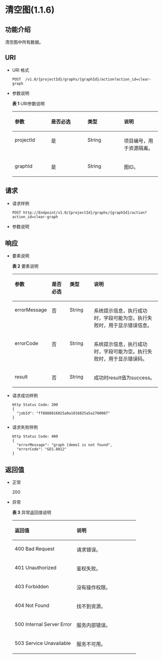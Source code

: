 # 清空图\(1.1.6\)<a name="ges_03_0066"></a>

## 功能介绍<a name="section1150992955214"></a>

清空图中所有数据。

## URI<a name="section25099295524"></a>

-   URI 格式

    ```
    POST  /v1.0/{projectId}/graphs/{graphId}/action?action_id=clear-graph
    ```

-   参数说明

    **表 1**  URI参数说明

    <a name="table4759540194850"></a>
    <table><thead align="left"><tr id="row56935354194850"><th class="cellrowborder" valign="top" width="25%" id="mcps1.2.5.1.1"><p id="p6021748219499"><a name="p6021748219499"></a><a name="p6021748219499"></a>参数</p>
    </th>
    <th class="cellrowborder" valign="top" width="25%" id="mcps1.2.5.1.2"><p id="p4577784619499"><a name="p4577784619499"></a><a name="p4577784619499"></a>是否必选</p>
    </th>
    <th class="cellrowborder" valign="top" width="25%" id="mcps1.2.5.1.3"><p id="p1701807119499"><a name="p1701807119499"></a><a name="p1701807119499"></a>类型</p>
    </th>
    <th class="cellrowborder" valign="top" width="25%" id="mcps1.2.5.1.4"><p id="p3628654919499"><a name="p3628654919499"></a><a name="p3628654919499"></a>说明</p>
    </th>
    </tr>
    </thead>
    <tbody><tr id="row27297974194850"><td class="cellrowborder" valign="top" width="25%" headers="mcps1.2.5.1.1 "><p id="p4091149419499"><a name="p4091149419499"></a><a name="p4091149419499"></a>projectId</p>
    </td>
    <td class="cellrowborder" valign="top" width="25%" headers="mcps1.2.5.1.2 "><p id="p2549671319499"><a name="p2549671319499"></a><a name="p2549671319499"></a>是</p>
    </td>
    <td class="cellrowborder" valign="top" width="25%" headers="mcps1.2.5.1.3 "><p id="p5196788119499"><a name="p5196788119499"></a><a name="p5196788119499"></a>String</p>
    </td>
    <td class="cellrowborder" valign="top" width="25%" headers="mcps1.2.5.1.4 "><p id="p4864881319499"><a name="p4864881319499"></a><a name="p4864881319499"></a>项目编号，用于资源隔离。</p>
    </td>
    </tr>
    <tr id="row125263471590"><td class="cellrowborder" valign="top" width="25%" headers="mcps1.2.5.1.1 "><p id="p6425114665920"><a name="p6425114665920"></a><a name="p6425114665920"></a>graphId</p>
    </td>
    <td class="cellrowborder" valign="top" width="25%" headers="mcps1.2.5.1.2 "><p id="p94261246125918"><a name="p94261246125918"></a><a name="p94261246125918"></a>是</p>
    </td>
    <td class="cellrowborder" valign="top" width="25%" headers="mcps1.2.5.1.3 "><p id="p1242874615598"><a name="p1242874615598"></a><a name="p1242874615598"></a>String</p>
    </td>
    <td class="cellrowborder" valign="top" width="25%" headers="mcps1.2.5.1.4 "><p id="p11433164610594"><a name="p11433164610594"></a><a name="p11433164610594"></a>图ID。</p>
    </td>
    </tr>
    </tbody>
    </table>


## 请求<a name="section16525529155219"></a>

-   请求样例

    ```
    POST http://Endpoint/v1.0/{projectId}/graphs/{graphId}/action?action_id=clear-graph
    ```

-   参数说明

## 响应<a name="section1154022918526"></a>

-   要素说明

    **表 2**  要素说明

    <a name="table43151737194955"></a>
    <table><thead align="left"><tr id="row64972322194955"><th class="cellrowborder" valign="top" width="15.45%" id="mcps1.2.5.1.1"><p id="p5698499019507"><a name="p5698499019507"></a><a name="p5698499019507"></a>参数</p>
    </th>
    <th class="cellrowborder" valign="top" width="13.930000000000001%" id="mcps1.2.5.1.2"><p id="p5238148819507"><a name="p5238148819507"></a><a name="p5238148819507"></a>是否必选</p>
    </th>
    <th class="cellrowborder" valign="top" width="17.78%" id="mcps1.2.5.1.3"><p id="p1504215919507"><a name="p1504215919507"></a><a name="p1504215919507"></a>类型</p>
    </th>
    <th class="cellrowborder" valign="top" width="52.839999999999996%" id="mcps1.2.5.1.4"><p id="p1045536219507"><a name="p1045536219507"></a><a name="p1045536219507"></a>说明</p>
    </th>
    </tr>
    </thead>
    <tbody><tr id="row18361648194955"><td class="cellrowborder" valign="top" width="15.45%" headers="mcps1.2.5.1.1 "><p id="p1237498219507"><a name="p1237498219507"></a><a name="p1237498219507"></a>errorMessage</p>
    </td>
    <td class="cellrowborder" valign="top" width="13.930000000000001%" headers="mcps1.2.5.1.2 "><p id="p6284947919507"><a name="p6284947919507"></a><a name="p6284947919507"></a>否</p>
    </td>
    <td class="cellrowborder" valign="top" width="17.78%" headers="mcps1.2.5.1.3 "><p id="p5764300419507"><a name="p5764300419507"></a><a name="p5764300419507"></a>String</p>
    </td>
    <td class="cellrowborder" valign="top" width="52.839999999999996%" headers="mcps1.2.5.1.4 "><p id="p3857172519507"><a name="p3857172519507"></a><a name="p3857172519507"></a>系统提示信息，执行成功时，字段可能为空。执行失败时，用于显示错误信息。</p>
    </td>
    </tr>
    <tr id="row13675377194955"><td class="cellrowborder" valign="top" width="15.45%" headers="mcps1.2.5.1.1 "><p id="p17414819507"><a name="p17414819507"></a><a name="p17414819507"></a>errorCode</p>
    </td>
    <td class="cellrowborder" valign="top" width="13.930000000000001%" headers="mcps1.2.5.1.2 "><p id="p1410601219507"><a name="p1410601219507"></a><a name="p1410601219507"></a>否</p>
    </td>
    <td class="cellrowborder" valign="top" width="17.78%" headers="mcps1.2.5.1.3 "><p id="p173630019507"><a name="p173630019507"></a><a name="p173630019507"></a>String</p>
    </td>
    <td class="cellrowborder" valign="top" width="52.839999999999996%" headers="mcps1.2.5.1.4 "><p id="p642262119507"><a name="p642262119507"></a><a name="p642262119507"></a>系统提示信息，执行成功时，字段可能为空。执行失败时，用于显示错误码。</p>
    </td>
    </tr>
    <tr id="row52615999194955"><td class="cellrowborder" valign="top" width="15.45%" headers="mcps1.2.5.1.1 "><p id="p5157947019507"><a name="p5157947019507"></a><a name="p5157947019507"></a>result</p>
    </td>
    <td class="cellrowborder" valign="top" width="13.930000000000001%" headers="mcps1.2.5.1.2 "><p id="p1718752719507"><a name="p1718752719507"></a><a name="p1718752719507"></a>否</p>
    </td>
    <td class="cellrowborder" valign="top" width="17.78%" headers="mcps1.2.5.1.3 "><p id="p5001244519507"><a name="p5001244519507"></a><a name="p5001244519507"></a>String</p>
    </td>
    <td class="cellrowborder" valign="top" width="52.839999999999996%" headers="mcps1.2.5.1.4 "><p id="p2447621519507"><a name="p2447621519507"></a><a name="p2447621519507"></a>成功时result值为success。</p>
    </td>
    </tr>
    </tbody>
    </table>

-   请求成功样例

    ```
    Http Status Code: 200
    {
      "jobId": "ff8080816025a0a1016025a5a2700007"
    }
    
    ```

-   请求失败样例

    ```
    Http Status Code: 400
    {
      "errorMessage": "graph [demo] is not found",
      "errorCode": "GES.8012"
    }
    ```


## 返回值<a name="section15587729125220"></a>

-   正常

    200

-   异常

    **表 3**  异常返回值说明

    <a name="table7140218185450"></a>
    <table><thead align="left"><tr id="row1329614185450"><th class="cellrowborder" valign="top" width="50%" id="mcps1.2.3.1.1"><p id="p3495986518551"><a name="p3495986518551"></a><a name="p3495986518551"></a>返回值</p>
    </th>
    <th class="cellrowborder" valign="top" width="50%" id="mcps1.2.3.1.2"><p id="p1317678318551"><a name="p1317678318551"></a><a name="p1317678318551"></a>说明</p>
    </th>
    </tr>
    </thead>
    <tbody><tr id="row22356742185450"><td class="cellrowborder" valign="top" width="50%" headers="mcps1.2.3.1.1 "><p id="p1665962118551"><a name="p1665962118551"></a><a name="p1665962118551"></a>400 Bad Request</p>
    </td>
    <td class="cellrowborder" valign="top" width="50%" headers="mcps1.2.3.1.2 "><p id="p725208518551"><a name="p725208518551"></a><a name="p725208518551"></a>请求错误。</p>
    </td>
    </tr>
    <tr id="row44828867185450"><td class="cellrowborder" valign="top" width="50%" headers="mcps1.2.3.1.1 "><p id="p5227908718551"><a name="p5227908718551"></a><a name="p5227908718551"></a>401 Unauthorized</p>
    </td>
    <td class="cellrowborder" valign="top" width="50%" headers="mcps1.2.3.1.2 "><p id="p674761518551"><a name="p674761518551"></a><a name="p674761518551"></a>鉴权失败。</p>
    </td>
    </tr>
    <tr id="row57737827185450"><td class="cellrowborder" valign="top" width="50%" headers="mcps1.2.3.1.1 "><p id="p2006437818551"><a name="p2006437818551"></a><a name="p2006437818551"></a>403 Forbidden</p>
    </td>
    <td class="cellrowborder" valign="top" width="50%" headers="mcps1.2.3.1.2 "><p id="p1460190818551"><a name="p1460190818551"></a><a name="p1460190818551"></a>没有操作权限。</p>
    </td>
    </tr>
    <tr id="row29364829185450"><td class="cellrowborder" valign="top" width="50%" headers="mcps1.2.3.1.1 "><p id="p4159095618551"><a name="p4159095618551"></a><a name="p4159095618551"></a>404 Not Found</p>
    </td>
    <td class="cellrowborder" valign="top" width="50%" headers="mcps1.2.3.1.2 "><p id="p1342429918551"><a name="p1342429918551"></a><a name="p1342429918551"></a>找不到资源。</p>
    </td>
    </tr>
    <tr id="row4978157185450"><td class="cellrowborder" valign="top" width="50%" headers="mcps1.2.3.1.1 "><p id="p5552901118551"><a name="p5552901118551"></a><a name="p5552901118551"></a>500 Internal Server Error</p>
    </td>
    <td class="cellrowborder" valign="top" width="50%" headers="mcps1.2.3.1.2 "><p id="p155603218551"><a name="p155603218551"></a><a name="p155603218551"></a>服务内部错误。</p>
    </td>
    </tr>
    <tr id="row18376792185450"><td class="cellrowborder" valign="top" width="50%" headers="mcps1.2.3.1.1 "><p id="p6060569918551"><a name="p6060569918551"></a><a name="p6060569918551"></a>503 Service Unavailable</p>
    </td>
    <td class="cellrowborder" valign="top" width="50%" headers="mcps1.2.3.1.2 "><p id="p1011455218551"><a name="p1011455218551"></a><a name="p1011455218551"></a>服务不可用。</p>
    </td>
    </tr>
    </tbody>
    </table>


